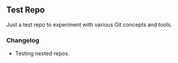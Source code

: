 ## Test Repo

Just a test repo to experiment with various Git concepts and tools.

### Changelog

- Testing nested repos.